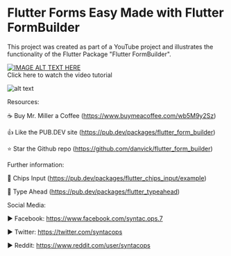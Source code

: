 # Flutter Forms Easy Made with Flutter FormBuilder

This project was created as part of a YouTube project and illustrates the functionality of the Flutter Package "Flutter FormBuilder".

[![IMAGE ALT TEXT HERE](https://imgur.com/AWzRq5Hl.png)](https://www.youtube.com/watch?v=7FBELQq808M)<br/>
Click here to watch the video tutorial

![alt text](https://github.com/syntacops/flutter_formbuilder_example/blob/master/Flutter%20FormBuilder%20Image.png)

Resources:

☕ Buy Mr. Miller a Coffee (https://www.buymeacoffee.com/wb5M9y2Sz)

👍 Like the PUB.DEV site (https://pub.dev/packages/flutter_form_builder)

⭐ Star the Github repo (https://github.com/danvick/flutter_form_builder)

Further information:

📗 Chips Input (https://pub.dev/packages/flutter_chips_input/example)

📗 Type Ahead (https://pub.dev/packages/flutter_typeahead)

Social Media:

▶ Facebook: https://www.facebook.com/syntac.ops.7

▶ Twitter: https://twitter.com/syntacops

▶ Reddit: https://www.reddit.com/user/syntacops
